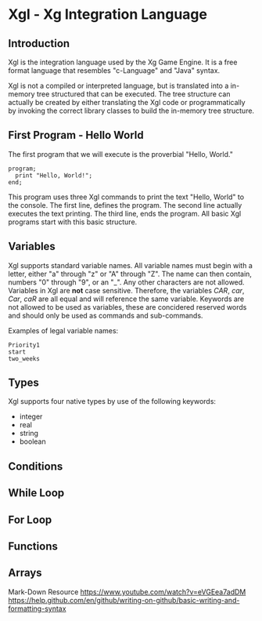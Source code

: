 # Xgl - Xg Integration Language

## Introduction

Xgl is the integration language used by the Xg Game Engine.  It is a free format language that resembles "c-Language" and "Java" syntax.  

Xgl is not a compiled or interpreted language, but is translated into a in-memory tree structured that can be executed.  The tree structure can actually be created by either translating the Xgl code or programmatically by invoking the correct library classes to build the in-memory tree structure.

## First Program - Hello World

The first program that we will execute is the proverbial "Hello, World."

```
program;
  print "Hello, World!";
end;
```
This program uses three Xgl commands to print the text "Hello, World" to the console.  The first line, defines the program.  The second line actually executes the text printing.  The third line, ends the program.  All basic Xgl programs start with this basic structure.  

## Variables 

Xgl supports standard variable names.  All variable names must begin with a letter, either "a" through "z" or "A" through "Z".  The name can then contain, numbers "0" through "9", or an "_".  Any other characters are not allowed.  Variables in Xgl are **not** case sensitive.  Therefore, the variables *CAR*, *car*, *Car*, *caR* are all equal and will reference the same variable.  Keywords are not allowed to be used as variables, these are concidered reserved words and should only be used as commands and sub-commands.

Examples of legal variable names:

```
Priority1
start
two_weeks
```

## Types

Xgl supports four native types by use of the following keywords:

- integer
- real
- string
- boolean

## Conditions

## While Loop

## For Loop

## Functions

## Arrays

Mark-Down Resource
https://www.youtube.com/watch?v=eVGEea7adDM
https://help.github.com/en/github/writing-on-github/basic-writing-and-formatting-syntax

